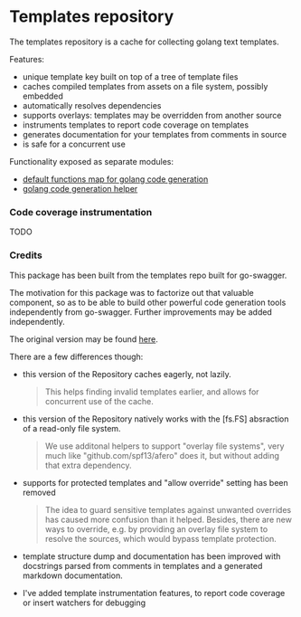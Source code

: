 # Templates repository

The templates repository is a cache for collecting golang text templates.

Features:

* unique template key built on top of a tree of template files
* caches compiled templates from assets on a file system, possibly embedded
* automatically resolves dependencies
* supports overlays: templates may be overridden from another source
* instruments templates to report code coverage on templates
* generates documentation for your templates from comments in source
* is safe for a concurrent use


Functionality exposed as separate modules:

* [default functions map for golang code generation](https://github.com/fredbi/core/tree/master/codegen/funcmaps/golang)
* [golang code generation helper](https://github.com/fredbi/core/tree/master/codegen/genapp)

### Code coverage instrumentation

TODO

### Credits

This package has been built from the templates repo built for go-swagger.

The motivation for this package was to factorize out that valuable component, so as to be able to build other powerful code generation
tools independently from go-swagger. Further improvements may be added independently.

The original version may be found [here](https://github.com/go-swagger/go-swagger/tree/master/generator/template_repo.go).

There are a few differences though:

* this version of the Repository caches eagerly, not lazily.
  > This helps finding invalid templates earlier, and allows for concurrent use of the cache.

* this version of the Repository natively works with the [fs.FS] absraction of a read-only file system.
  > We use additonal helpers to support "overlay file systems", very much like "github.com/spf13/afero"
  > does it, but without adding that extra dependency.

* supports for protected templates and "allow override" setting has been removed 
  > The idea to guard sensitive templates against unwanted overrides has caused more confusion
  > than it helped. Besides, there are new ways to override, e.g. by providing an overlay file system
  > to resolve the sources, which would bypass template protection.

* template structure dump and documentation has been improved with docstrings parsed from comments
  in templates and a generated markdown documentation.

* I've added template instrumentation features, to report code coverage or insert watchers for debugging
